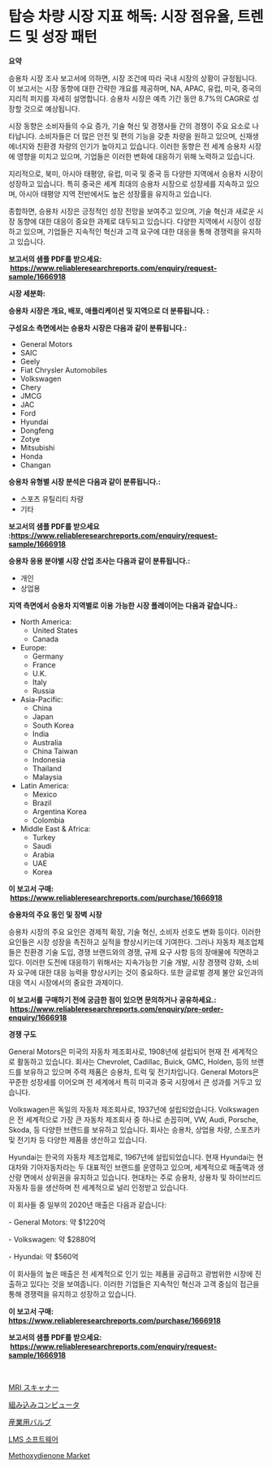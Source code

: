 <p><h1>탑승 차량 시장 지표 해독: 시장 점유율, 트렌드 및 성장 패턴</h1></p><p><strong>요약</strong></p>
<p><p>승용차 시장 조사 보고서에 의하면, 시장 조건에 따라 국내 시장의 상황이 규정됩니다. 이 보고서는 시장 동향에 대한 간략한 개요를 제공하며, NA, APAC, 유럽, 미국, 중국의 지리적 퍼지를 자세히 설명합니다. 승용차 시장은 예측 기간 동안 8.7%의 CAGR로 성장할 것으로 예상됩니다.</p><p>시장 동향은 소비자들의 수요 증가, 기술 혁신 및 경쟁사들 간의 경쟁이 주요 요소로 나타납니다. 소비자들은 더 많은 안전 및 편의 기능을 갖춘 차량을 원하고 있으며, 신재생 에너지와 친환경 차량의 인기가 높아지고 있습니다. 이러한 동향은 전 세계 승용차 시장에 영향을 미치고 있으며, 기업들은 이러한 변화에 대응하기 위해 노력하고 있습니다.</p><p>지리적으로, 북미, 아시아 태평양, 유럽, 미국 및 중국 등 다양한 지역에서 승용차 시장이 성장하고 있습니다. 특히 중국은 세계 최대의 승용차 시장으로 성장세를 지속하고 있으며, 아시아 태평양 지역 전반에서도 높은 성장률을 유지하고 있습니다.</p><p>종합하면, 승용차 시장은 긍정적인 성장 전망을 보여주고 있으며, 기술 혁신과 새로운 시장 동향에 대한 대응이 중요한 과제로 대두되고 있습니다. 다양한 지역에서 시장이 성장하고 있으며, 기업들은 지속적인 혁신과 고객 요구에 대한 대응을 통해 경쟁력을 유지하고 있습니다.</p></p>
<p><strong>보고서의 샘플 PDF를 받으세요: &nbsp;<a href="https://www.reliableresearchreports.com/enquiry/request-sample/1666918">https://www.reliableresearchreports.com/enquiry/request-sample/1666918</a></strong></p>
<p><strong>시장 세분화:</strong></p>
<p><strong> 승용차 시장은 개요, 배포, 애플리케이션 및 지역으로 더 분류됩니다. :</strong></p>
<p><strong>구성요소 측면에서는 승용차 시장은 다음과 같이 분류됩니다.:</strong></p>
<p><ul><li>General Motors</li><li>SAIC</li><li>Geely</li><li>Fiat Chrysler Automobiles</li><li>Volkswagen</li><li>Chery</li><li>JMCG</li><li>JAC</li><li>Ford</li><li>Hyundai</li><li>Dongfeng</li><li>Zotye</li><li>Mitsubishi</li><li>Honda</li><li>Changan</li></ul></p>
<p><strong> 승용차 유형별 시장 분석은 다음과 같이 분류됩니다.:</strong></p>
<p><ul><li>스포츠 유틸리티 차량</li><li>기타</li></ul></p>
<p><strong>보고서의 샘플 PDF를 받으세요 :<a href="https://www.reliableresearchreports.com/enquiry/request-sample/1666918">https://www.reliableresearchreports.com/enquiry/request-sample/1666918</a></strong></p>
<p><strong> 승용차 응용 분야별 시장 산업 조사는 다음과 같이 분류됩니다.:</strong></p>
<p><ul><li>개인</li><li>상업용</li></ul></p>
<p><strong>지역 측면에서 승용차 지역별로 이용 가능한 시장 플레이어는 다음과 같습니다.:</strong></p>
<p><ul>
    <li>
        North America:
        <ul>
            <li>United States</li>
            <li>Canada</li>
        </ul>
    </li>
    <li>
        Europe:
        <ul>
            <li>Germany</li>
            <li>France</li>
            <li>U.K.</li>
            <li>Italy</li>
            <li>Russia</li>
        </ul>
    </li>
    <li>
        Asia-Pacific:
        <ul>
            <li>China</li>
            <li>Japan</li>
            <li>South Korea</li>
            <li>India</li>
            <li>Australia</li>
            <li>China Taiwan</li>
            <li>Indonesia</li>
            <li>Thailand</li>
            <li>Malaysia</li>
        </ul>
    </li>
    <li>
        Latin America:
        <ul>
            <li>Mexico</li>
            <li>Brazil</li>
            <li>Argentina Korea</li>
            <li>Colombia</li>
        </ul>
    </li>
    <li>
        Middle East & Africa:
        <ul>
            <li>Turkey</li>
            <li>Saudi</li>
            <li>Arabia</li>
            <li>UAE</li>
            <li>Korea</li>
        </ul>
    </li>
    </ul></p>
<p><strong>이 보고서 구매: &nbsp;<a href="https://www.reliableresearchreports.com/purchase/1666918">https://www.reliableresearchreports.com/purchase/1666918</a></strong></p>
<p><strong>승용차의 주요 동인 및 장벽 시장</strong></p>
<p><p>승용차 시장의 주요 요인은 경제적 확장, 기술 혁신, 소비자 선호도 변화 등이다. 이러한 요인들은 시장 성장을 촉진하고 실적을 향상시키는데 기여한다. 그러나 자동차 제조업체들은 친환경 기술 도입, 경쟁 브랜드와의 경쟁, 규제 요구 사항 등의 장애물에 직면하고 있다. 이러한 도전에 대응하기 위해서는 지속가능한 기술 개발, 시장 경쟁력 강화, 소비자 요구에 대한 대응 능력을 향상시키는 것이 중요하다. 또한 글로벌 경제 불안 요인과의 대응 역시 시장에서의 중요한 과제이다.</p></p>
<p><strong>이 보고서를 구매하기 전에 궁금한 점이 있으면 문의하거나 공유하세요.: &nbsp;<a href="https://www.reliableresearchreports.com/enquiry/pre-order-enquiry/1666918">https://www.reliableresearchreports.com/enquiry/pre-order-enquiry/1666918</a></strong></p>
<p><strong>경쟁 구도</strong></p>
<p><p>General Motors은 미국의 자동차 제조회사로, 1908년에 설립되어 현재 전 세계적으로 활동하고 있습니다. 회사는 Chevrolet, Cadillac, Buick, GMC, Holden, 등의 브랜드를 보유하고 있으며 주력 제품은 승용차, 트럭 및 전기차입니다. General Motors은 꾸준한 성장세를 이어오며 전 세계에서 특히 미국과 중국 시장에서 큰 성과를 거두고 있습니다.</p><p>Volkswagen은 독일의 자동차 제조회사로, 1937년에 설립되었습니다. Volkswagen은 전 세계적으로 가장 큰 자동차 제조회사 중 하나로 손꼽히며, VW, Audi, Porsche, Skoda, 등 다양한 브랜드를 보유하고 있습니다. 회사는 승용차, 상업용 차량, 스포츠카 및 전기차 등 다양한 제품을 생산하고 있습니다.</p><p>Hyundai는 한국의 자동차 제조업체로, 1967년에 설립되었습니다. 현재 Hyundai는 현대차와 기아자동차라는 두 대표적인 브랜드를 운영하고 있으며, 세계적으로 매출액과 생산량 면에서 상위권을 유지하고 있습니다. 현대차는 주로 승용차, 상용차 및 하이브리드 자동차 등을 생산하며 전 세계적으로 널리 인정받고 있습니다.</p><p>이 회사들 중 일부의 2020년 매출은 다음과 같습니다:</p><p>- General Motors: 약 $1220억</p><p>- Volkswagen: 약 $2880억</p><p>- Hyundai: 약 $560억</p><p>이 회사들의 높은 매출은 전 세계적으로 인기 있는 제품을 공급하고 광범위한 시장에 진출하고 있다는 것을 보여줍니다. 이러한 기업들은 지속적인 혁신과 고객 중심의 접근을 통해 경쟁력을 유지하고 성장하고 있습니다.</p></p>
<p><strong>이 보고서 구매: &nbsp; <a href="https://www.reliableresearchreports.com/purchase/1666918">https://www.reliableresearchreports.com/purchase/1666918</a></strong></p>
<p><strong>보고서의 샘플 PDF를 받으세요: &nbsp;<a href="https://www.reliableresearchreports.com/enquiry/request-sample/1666918">https://www.reliableresearchreports.com/enquiry/request-sample/1666918</a></strong><strong></strong></p>
<p>&nbsp;</p>
<p><p><a href="https://medium.com/@lenorakris2023/mri%E3%82%B9%E3%82%AD%E3%83%A3%E3%83%8A%E3%83%BC%E5%B8%82%E5%A0%B4-%E5%B8%82%E5%A0%B4cagr-%E5%B8%82%E5%A0%B4%E5%8B%95%E5%90%91-%E3%81%8A%E3%82%88%E3%81%B3%E6%88%90%E9%95%B7%E6%88%A6%E7%95%A5%E3%81%AB%E9%96%A2%E3%81%99%E3%82%8Binsights-f80a3df7df93">MRI スキャナー</a></p><p><a href="https://github.com/nemesis2824/Market-Research-Report-List-1/blob/main/618640515541.md">組み込みコンピュータ</a></p><p><a href="https://github.com/pepo3k/Market-Research-Report-List-1/blob/main/714818715540.md">産業用バルブ</a></p><p><a href="https://medium.com/@christorpherpfannerstill5436/%EB%94%94%EC%BD%94%EB%94%A9-lms-%EC%86%8C%ED%94%84%ED%8A%B8%EC%9B%A8%EC%96%B4-%EC%8B%9C%EC%9E%A5-%EB%A9%94%ED%8A%B8%EB%A6%AD%EC%8A%A4-%EC%8B%9C%EC%9E%A5-%EC%A0%90%EC%9C%A0%EC%9C%A8-%ED%8A%B8%EB%A0%8C%EB%93%9C-%EB%B0%8F-%EC%84%B1%EC%9E%A5-%ED%8C%A8%ED%84%B4-0ff389294763">LMS 소프트웨어</a></p><p><a href="https://silk-columnist-571.notion.site/Methoxydienone-Market-Size-and-Examines-its-Market-Scope-with-a-Primary-Focus-on-Growth-Opportunit-acfada76501e4a4fb7ed409d6f2e9c7b">Methoxydienone Market</a></p></p>
